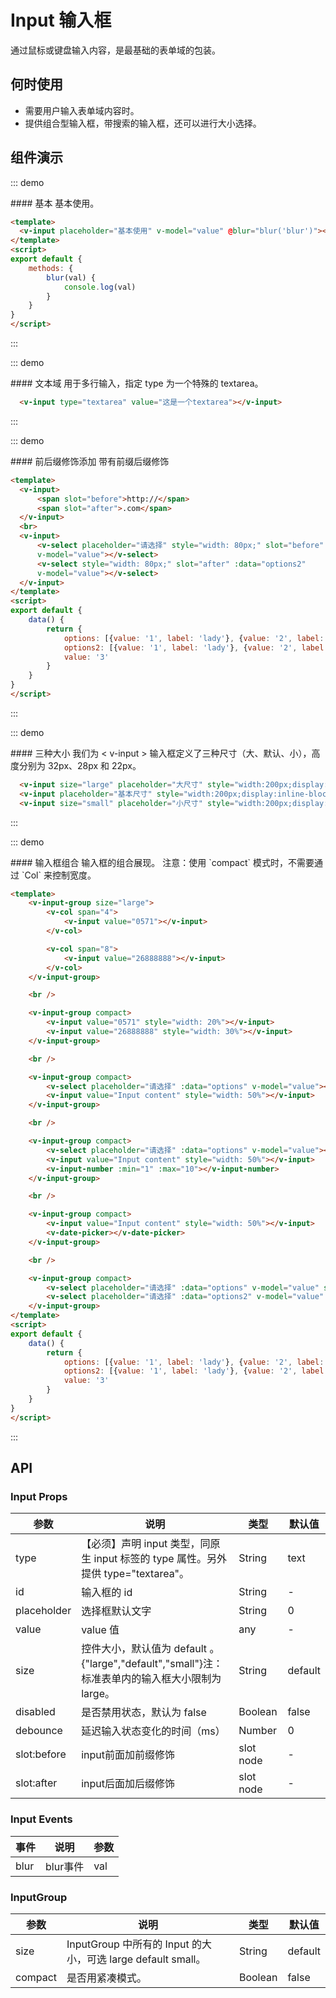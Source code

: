 <script>
export default {
    data() {
        return {
            options: [{
                value: '1',
                label: 'lady'
            }, {
                value: '2',
                label: '小强',
                disabled: true
            }, {
                value: '3',
                label: '小明'
            }],
            options2: [{
                value: '1',
                label: 'lady'
            }, {
                value: '2',
                label: '小强'
            }, {
                value: '3',
                label: '小明'
            }],
            value: '1'
        }
    },
    methods: {
        blur(val) {
            console.log(val)
        }
    }
}
</script>

# Input 输入框

通过鼠标或键盘输入内容，是最基础的表单域的包装。

## 何时使用
- 需要用户输入表单域内容时。
- 提供组合型输入框，带搜索的输入框，还可以进行大小选择。

## 组件演示

::: demo
<summary>
  #### 基本
  基本使用。
</summary>

```html
<template>
  <v-input placeholder="基本使用" v-model="value" @blur="blur('blur')"></v-input>
</template>
<script>
export default {
    methods: {
        blur(val) {
            console.log(val)
        }
    }
}
</script>
```

:::

::: demo
<summary>
  #### 文本域
  用于多行输入，指定 type 为一个特殊的 textarea。
</summary>

```html
  <v-input type="textarea" value="这是一个textarea"></v-input>
```

:::

::: demo
<summary>
  #### 前后缀修饰添加
  带有前缀后缀修饰
</summary>

```html
<template>
  <v-input>
      <span slot="before">http://</span>
      <span slot="after">.com</span>
  </v-input>
  <br>
  <v-input>
      <v-select placeholder="请选择" style="width: 80px;" slot="before" :data="options"
      v-model="value"></v-select>
      <v-select style="width: 80px;" slot="after" :data="options2"
      v-model="value"></v-select>
  </v-input>
</template>
<script>
export default {
    data() {
        return {
            options: [{value: '1', label: 'lady'}, {value: '2', label: '小强', disabled: true}, {value: '3', label: '小明'}],
            options2: [{value: '1', label: 'lady'}, {value: '2', label: '小强'}, {value: '3', label: '小明'}],
            value: '3'
        }
    }
}
</script>
```

:::


::: demo
<summary>
  #### 三种大小
  我们为 < v-input > 输入框定义了三种尺寸（大、默认、小），高度分别为 32px、28px 和 22px。
</summary>

```html
  <v-input size="large" placeholder="大尺寸" style="width:200px;display:inline-block" disabled></v-input>
  <v-input placeholder="基本尺寸" style="width:200px;display:inline-block"></v-input>
  <v-input size="small" placeholder="小尺寸" style="width:200px;display:inline-block"></v-input>
```

:::

::: demo
<summary>
  #### 输入框组合
  输入框的组合展现。
  注意：使用 `compact` 模式时，不需要通过 `Col` 来控制宽度。
</summary>

```html
<template>
    <v-input-group size="large">
        <v-col span="4">
            <v-input value="0571"></v-input>
        </v-col>

        <v-col span="8">
            <v-input value="26888888"></v-input>
        </v-col>
    </v-input-group>

    <br />

    <v-input-group compact>
        <v-input value="0571" style="width: 20%"></v-input>
        <v-input value="26888888" style="width: 30%"></v-input>
    </v-input-group>

    <br />

    <v-input-group compact>
        <v-select placeholder="请选择" :data="options" v-model="value"></v-select>
        <v-input value="Input content" style="width: 50%"></v-input>
    </v-input-group>

    <br />

    <v-input-group compact>
        <v-select placeholder="请选择" :data="options" v-model="value"></v-select>
        <v-input value="Input content" style="width: 50%"></v-input>
        <v-input-number :min="1" :max="10"></v-input-number>
    </v-input-group>

    <br />

    <v-input-group compact>
        <v-input value="Input content" style="width: 50%"></v-input>
        <v-date-picker></v-date-picker>
    </v-input-group>

    <br />

    <v-input-group compact>
        <v-select placeholder="请选择" :data="options" v-model="value" style="width: 10%"></v-select>
        <v-select placeholder="请选择" :data="options2" v-model="value" style="width: 10%"></v-select>
    </v-input-group>
</template>
<script>
export default {
    data() {
        return {
            options: [{value: '1', label: 'lady'}, {value: '2', label: '小强', disabled: true}, {value: '3', label: '小明'}],
            options2: [{value: '1', label: 'lady'}, {value: '2', label: '小强'}, {value: '3', label: '小明'}],
            value: '3'
        }
    }
}
</script>
```

:::

## API

### Input Props
| 参数        | 说明           | 类型               | 默认值       |
|------------|----------------|-------------------|-------------|
| type    | 【必须】声明 input 类型，同原生 input 标签的 type 属性。另外提供 type="textarea"。 | String | text |
| id    | 输入框的 id | String | - |
| placeholder    | 选择框默认文字 | String | 0 |
| value | value 值 | any | - |
| size | 控件大小，默认值为 default 。{"large","default","small"}注：标准表单内的输入框大小限制为 large。 | String | default |
| disabled    | 是否禁用状态，默认为 false | Boolean | false |
| debounce    | 延迟输入状态变化的时间（ms） | Number | 0 |
| slot:before | input前面加前缀修饰 | slot node | - |
| slot:after | input后面加后缀修饰	 | slot node | - |

### Input Events
| 事件        | 说明           | 参数        |
|------------|----------------|------------|
| blur    | blur事件 | val |

### InputGroup
| 参数        | 说明           | 类型               | 默认值       |
|------------|----------------|-------------------|-------------|
| size | InputGroup 中所有的 Input 的大小，可选 large default small。 | String | default |
| compact | 是否用紧凑模式。 | Boolean | false |
